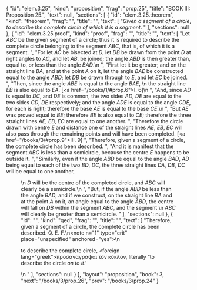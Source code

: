 {
  "id": "elem.3.25",
  "kind": "proposition",
  "frag": "prop.25",
  "title": "BOOK III: Proposition 25.",
  "text": null,
  "sections": [
    {
      "id": "elem.3.25.theorem",
      "kind": "theorem",
      "frag": "",
      "title": "",
      "text": [
        "<var>Given a segment of a circle</var>, <var>to describe the complete circle of which it is a segment</var>. "
      ],
      "sections": null
    },
    {
      "id": "elem.3.25.proof",
      "kind": "proof",
      "frag": "",
      "title": "",
      "text": [
        "Let <var>ABC</var> be the given segment of a circle; thus it is required to describe the complete circle belonging to the segment <var>ABC</var>, that is, of which it is a segment. ",
        "For let <var>AC</var> be bisected at <var>D</var>, let <var>DB</var> be drawn from the point <var>D</var> at right angles to <var>AC</var>, and let <var>AB</var>. be joined; the angle <var>ABD</var> is then greater than, equal to, or less than the angle <var>BAD</var>.\n      ",
        "First let it be greater; and on the straight line <var>BA</var>, and at the point <var>A</var> on it, let the angle <var>BAE</var> be constructed equal to the angle <var>ABD</var>; let <var>DB</var> be drawn through to <var>E</var>, and let <var>EC</var> be joined. ",
        "Then, since the angle <var>ABE</var> is equal to the angle <var>BAE</var>, \n       the straight line <var>EB</var> is also equal to <var>EA</var>. [<a href=\"/books/1/#prop.6\">I. 6</a>]\n      ",
        "And, since <var>AD</var> is equal to <var>DC</var>, and <var>DE</var> is common, the two sides <var>AD</var>, <var>DE</var> are equal to the two sides <var>CD</var>, <var>DE</var> respectively; and the angle <var>ADE</var> is equal to the angle <var>CDE</var>, for each is right; therefore the base <var>AE</var> is equal to the base <var>CE</var>.\n      ",
        "But <var>AE</var> was proved equal to <var>BE</var>; therefore <var>BE</var> is also equal to <var>CE</var>; therefore the three straight lines <var>AE</var>, <var>EB</var>, <var>EC</var> are equal to one another. ",
        "Therefore the circle drawn with centre <var>E</var> and distance one of the straight lines <var>AE</var>, <var>EB</var>, <var>EC</var> will also pass through the remaining points and will have been completed. [<a href=\"/books/3/#prop.9\">III. 9</a>] ",
        "Therefore, given a segment of a circle, the complete circle has been described. ",
        "And it is manifest that the segment <var>ABC</var> is less than a semicircle, because the centre <var>E</var> happens to be outside it. ",
        "Similarly, even if the angle <var>ABD</var> be equal to the angle <var>BAD</var>, <var>AD</var> being equal to each of the two <var>BD</var>, <var>DC</var>, the three straight lines <var>DA</var>, <var>DB</var>, <var>DC</var> will be equal to one another, <figure/>\n        <var>D</var> will be the centre of the completed circle, and <var>ABC</var> will clearly be a semicircle.\n       ",
        "But, if the angle <var>ABD</var> be less than the angle <var>BAD</var>, and if we construct, on the straight line <var>BA</var> and at the point <var>A</var> on it, an angle equal to the angle <var>ABD</var>, the centre will fall on <var>DB</var> within the segment <var>ABC</var>, and the segment \n       <var>ABC</var> will clearly be greater than a semicircle. "
      ],
      "sections": null
    },
    {
      "id": "",
      "kind": "qed",
      "frag": "",
      "title": "",
      "text": [
        "Therefore, given a segment of a circle, the complete circle has been described. Q. E. F.\n<note n=\"1\" type=\"crit\" place=\"unspecified\" anchored=\"yes\">\n        <p>to describe the complete circle, <foreign lang=\"greek\">προσαναγράψαι τὸν κύκλον</foreign>, literally “to describe the circle <var>on to it</var>.’</p>\n       </note>"
      ],
      "sections": null
    }
  ],
  "layout": "proposition",
  "book": 3,
  "next": "/books/3/prop.26",
  "prev": "/books/3/prop.24"
}
